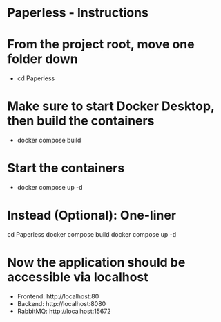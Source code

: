 # Paperless - Instructions
# From the project root, move one folder down
- cd Paperless

# Make sure to start Docker Desktop, then build the containers
- docker compose build

# Start the containers
- docker compose up -d

# Instead (Optional): One-liner
cd Paperless
docker compose build
docker compose up -d

# Now the application should be accessible via localhost
- Frontend: http://localhost:80
- Backend: http://localhost:8080
- RabbitMQ: http://localhost:15672